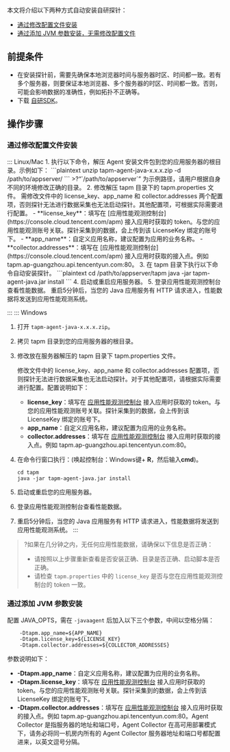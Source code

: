 ﻿
本文将介绍以下两种方式自动安装自研探针：

- [通过修改配置文件安装](#conf)
- [通过添加 JVM 参数安装，无需修改配置文件](#addjvm)

## 前提条件

- 在安装探针前，需要先确保本地浏览器时间与服务器时区、时间都一致。若有多个服务器，则要保证本地浏览器、多个服务器的时区、时间都一致。否则，可能会影响数据的准确性，例如拓扑不正确等。
- 下载  [自研SDK](https://apm-sdk-1258344699.cos.ap-guangzhou.myqcloud.com/tapm-agent-java-3.6.1.5.zip)。

## 操作步骤
### 通过修改配置文件安装[](id:conf)


<dx-tabs>
::: Linux/Mac
1. 执行以下命令，解压 Agent 安装文件包到您的应用服务器的根目录。示例如下：
```plaintext
unzip tapm-agent-java-x.x.x.zip -d /path/to/appserver/
```
>?“`/path/to/appserver`” 为示例路径，请用户根据自身不同的环境修改正确的目录。
2. 修改解压 tapm 目录下的 tapm.properties 文件。
需修改文件中的 license_key、app_name 和 collector.addresses 两个配置项，否则探针无法进行数据采集也无法启动探针。其他配置项，可根据实际需要进行配置。
	- **license_key**：填写在 [应用性能观测控制台](https://console.cloud.tencent.com/apm) 接入应用时获取的 token。与您的应用性能观测账号关联。探针采集到的数据，会上传到该 LicenseKey 绑定的账号下。
	- **app_name**：自定义应用名称，建议配置为应用的业务名称。
	- **collector.addresses**：填写在 [应用性能观测控制台](https://console.cloud.tencent.com/apm) 接入应用时获取的接入点。例如 tapm.ap-guangzhou.api.tencentyun.com:80。
3. 在 tapm 目录下执行以下命令自动安装探针。
```plaintext
cd /path/to/appserver/tapm
java -jar tapm-agent-java.jar install
```
4. 启动或重启应用服务器。
5. 登录应用性能观测控制台查看性能数据。
重启5分钟后，当您的 Java 应用服务有 HTTP 请求进入，性能数据将发送到应用性能观测系统。


:::
::: Windows

1.  打开 `tapm-agent-java-x.x.x.zip`。

2.  拷贝 tapm 目录到您的应用服务器的根目录。

3. 修改放在服务器解压的 tapm 目录下 tapm.properties 文件。

   修改文件中的 license_key、app_name 和 collector.addresses 配置项，否则探针无法进行数据采集也无法启动探针。对于其他配置项，请根据实际需要进行配置。配置说明如下：
	- **license_key**：填写在 [应用性能观测控制台](https://console.cloud.tencent.com/apm) 接入应用时获取的 token。与您的应用性能观测账号关联。探针采集到的数据，会上传到该 LicenseKey 绑定的账号下。
	- **app_name**：自定义应用名称，建议配置为应用的业务名称。
	- **collector.addresses**：填写在 [应用性能观测控制台](https://console.cloud.tencent.com/apm) 接入应用时获取的接入点。例如 tapm.ap-guangzhou.api.tencentyun.com:80。

4. 在命令行窗口执行：(唤起控制台：Windows键+ **R**，然后输入**cmd**)。
   ```plaintext
   cd tapm
   java -jar tapm-agent-java.jar install
   ```

5. 启动或重启您的应用服务器。
6. 登录应用性能观测控制台查看性能数据。
7. 重启5分钟后，当您的 Java 应用服务有 HTTP 请求进入，性能数据将发送到应用性能观测系统。
:::
</dx-tabs>


>?如果在几分钟之内，无任何应用性能数据，请确保以下信息是否正确：
> - 请按照以上步骤重新查看是否安装正确、目录是否正确、启动脚本是否正确。
> - 请检查 `tapm.properties` 中的 `license_key` 是否与您在应用性能观测控制台的 token 一致。



### 通过添加 JVM 参数安装[](id:addjvm)

配置 JAVA_OPTS，需在 `-javaagent` 后加入以下三个参数，中间以空格分隔：
```
	-Dtapm.app_name=${APP_NAME}
	-Dtapm.license_key=${LICENSE_KEY}
	-Dtapm.collector.addresses=${COLLECTOR_ADDRESSES}
```

参数说明如下：

- **-Dtapm.app_name**：自定义应用名称，建议配置为应用的业务名称。
- **-Dtapm.license_key**：填写在 [应用性能观测控制台](https://console.cloud.tencent.com/apm) 接入应用时获取的 token。与您的应用性能观测账号关联。探针采集到的数据，会上传到该 LicenseKey 绑定的账号下。
- **-Dtapm.collector.addresses**：填写在 [应用性能观测控制台](https://console.cloud.tencent.com/apm) 接入应用时获取的接入点。例如 tapm.ap-guangzhou.api.tencentyun.com:80。Agent Collector 是指服务器的地址和端口号，Agent Collector 在高可用部署模式下，请务必将同一机房内所有的 Agent Collector 服务器地址和端口号都配置进来，以英文逗号分隔。
